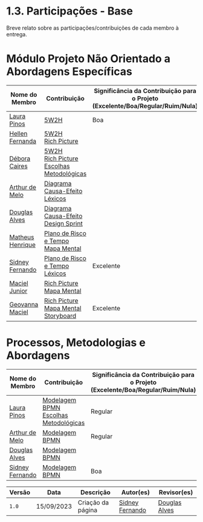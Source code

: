 # 1.3. Participações - Base

Breve relato sobre as participações/contribuições de cada membro à entrega. 

# Módulo Projeto Não Orientado a Abordagens Específicas

| Nome do Membro | Contribuição | Significância da Contribuição para o Projeto (Excelente/Boa/Regular/Ruim/Nula) |
| -------------  | ------------ | ------------------------------------------------------------------------------ |
| [Laura Pinos](https://github.com/laurapinos)              |  [5W2H](1.1.2.5W2H.md) | Boa | 
| [Hellen Fernanda](https://github.com/Hellen159)              |  [5W2H](1.1.2.5W2H.md) <br> [Rich Picture](https://unbarqdsw2023-2.github.io/2023.2_G7_ProjetoMagazineLuiza/#/Base/1.4.RichPicture)|  |
| [Débora Caires](https://github.com/deboracaires)              |  [5W2H](1.1.2.5W2H.md) <br> [Rich Picture](https://unbarqdsw2023-2.github.io/2023.2_G7_ProjetoMagazineLuiza/#/Base/1.4.RichPicture) [Escolhas Metodológicas]()| |
| [Arthur de Melo](https://github.com/arthurmlv)              | [Diagrama Causa-Efeito](1.1.3.causa-efeito.md) <br> [Léxicos](lexicos.md)| |
| [Douglas Alves](https://github.com/dougAlvs)              | [Diagrama Causa-Efeito](1.1.3.causa-efeito.md) <br> [Design Sprint]() | |
| [Matheus Henrique](https://github.com/mathonaut)              | [Plano de Risco e Tempo](1.1.6.plano-risco-tempo.md) <br> [Mapa Mental](https://unbarqdsw2023-2.github.io/2023.2_G7_ProjetoMagazineLuiza/#/Base/1.3.MapaMental) | |
| [Sidney Fernando](https://github.com/nando3d3)              | [Plano de Risco e Tempo](1.1.6.plano-risco-tempo.md) <br> [Léxicos](lexicos.md)| Excelente |
| [Maciel Junior](https://github.com/macieljuniormax) | [Rich Picture]() <br> [Mapa Mental](https://unbarqdsw2023-2.github.io/2023.2_G7_ProjetoMagazineLuiza/#/Base/1.3.MapaMental)| |
| [Geovanna Maciel](https://github.com/manuziny) | [Rich Picture](https://unbarqdsw2023-2.github.io/2023.2_G7_ProjetoMagazineLuiza/#/Base/1.4.RichPicture) <br> [Mapa Mental](https://unbarqdsw2023-2.github.io/2023.2_G7_ProjetoMagazineLuiza/#/Base/1.3.MapaMental) <br> [Storyboard]()| Excelente |

# Processos, Metodologias e Abordagens

| Nome do Membro | Contribuição | Significância da Contribuição para o Projeto (Excelente/Boa/Regular/Ruim/Nula) |
| -------------  | ------------ | ------------------------------------------------------------------------------ |
| [Laura Pinos](https://github.com/laurapinos)          | [Modelagem BPMN]() <br> [Escolhas Metodológicas]()     | Regular|
| [Arthur de Melo](https://github.com/arthurmlv)        | [Modelagem BPMN](1.2.ProcessosMetodologiasAbordagens.md)      | Regular |
| [Douglas Alves](https://github.com/dougAlvs)          | [Modelagem BPMN]()      | |
| [Sidney Fernando](https://github.com/nando3d3)        | [Modelagem BPMN]()      | Boa |

| Versão | Data       | Descrição                                    | Autor(es)                                        | Revisor(es)                                      |
| ------ | ---------- | -------------------------------------------- | ------------------------------------------------ | ------------------------------------------------ |
| `1.0`  | 15/09/2023 | Criação da página                           | [Sidney Fernando](https://github.com/nando3d3) | [Douglas Alves](https://github.com/dougalvs) |
